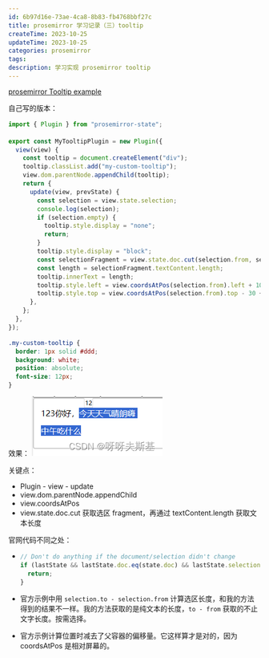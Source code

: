 ```yaml
---
id: 6b97d16e-73ae-4ca8-8b83-fb4768bbf27c
title: prosemirror 学习记录（三）tooltip
createTime: 2023-10-25
updateTime: 2023-10-25
categories: prosemirror
tags:
description: 学习实现 prosemirror tooltip
---
```


[prosemirror Tooltip example](https://prosemirror.net/examples/tooltip/)

自己写的版本：

```js
import { Plugin } from "prosemirror-state";

export const MyTooltipPlugin = new Plugin({
  view(view) {
    const tooltip = document.createElement("div");
    tooltip.classList.add("my-custom-tooltip");
    view.dom.parentNode.appendChild(tooltip);
    return {
      update(view, prevState) {
        const selection = view.state.selection;
        console.log(selection);
        if (selection.empty) {
          tooltip.style.display = "none";
          return;
        }
        tooltip.style.display = "block";
        const selectionFragment = view.state.doc.cut(selection.from, selection.to);
        const length = selectionFragment.textContent.length;
        tooltip.innerText = length;
        tooltip.style.left = view.coordsAtPos(selection.from).left + 10 + "px";
        tooltip.style.top = view.coordsAtPos(selection.from).top - 30 + "px";
      },
    };
  },
});
```

```css
.my-custom-tooltip {
  border: 1px solid #ddd;
  background: white;
  position: absolute;
  font-size: 12px;
}
```

效果：
![在这里插入图片描述](..\post-assets\e0991e34-943b-4d66-ab4c-6a6f01ab05b4.png)

关键点：

- Plugin - view - update
- view.dom.parentNode.appendChild
- view.coordsAtPos
- view.state.doc.cut 获取选区 fragment，再通过 textContent.length 获取文本长度

官网代码不同之处：

- ```js
  // Don't do anything if the document/selection didn't change
  if (lastState && lastState.doc.eq(state.doc) && lastState.selection.eq(state.selection)) {
    return;
  }
  ```

- 官方示例中用 `selection.to - selection.from` 计算选区长度，和我的方法得到的结果不一样。我的方法获取的是纯文本的长度，`to - from` 获取的不止文字长度。按需选择。
- 官方示例计算位置时减去了父容器的偏移量。它这样算才是对的，因为 coordsAtPos 是相对屏幕的。

